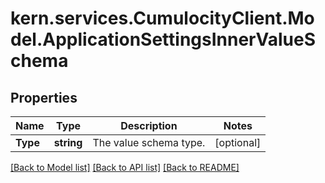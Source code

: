 
# kern.services.CumulocityClient.Model.ApplicationSettingsInnerValueSchema

## Properties

Name | Type | Description | Notes
------------ | ------------- | ------------- | -------------
**Type** | **string** | The value schema type. | [optional] 

[[Back to Model list]](../README.md#documentation-for-models)
[[Back to API list]](../README.md#documentation-for-api-endpoints)
[[Back to README]](../README.md)

